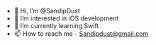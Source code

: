 - 👋 Hi, I’m @SandipDust
- 👀 I’m interested in iOS development
- 🌱 I’m currently learning Swift
- 📫 How to reach me - Sandipdust@gmail.com



